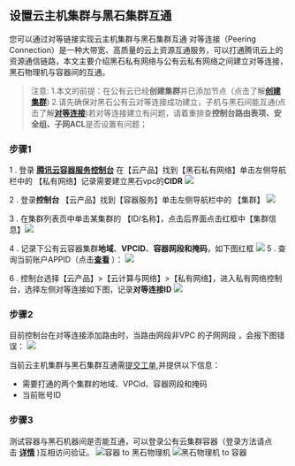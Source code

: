 ## 设置云主机集群与黑石集群互通
您可以通过对等链接实现云主机集群与黑石集群互通
对等连接（Peering Connection）是一种大带宽、高质量的云上资源互通服务，可以打通腾讯云上的资源通信链路，本文主要介绍黑石私有网络与公有云私有网络之间建立对等连接，黑石物理机与容器间的互通。

> 注意:
> 1.本文的前提：在公有云已经**创建集群**并已添加节点（点击了解[**创建集群**](https://cloud.tencent.com/document/product/457/11741))
> 2.请先确保对黑石公有云对等连接成功建立，子机与黑石间能互通(点击了解[**对等连接**](https://cloud.tencent.com/document/product/386/13701))若对等连接建立有问题，请着重排查**控制台路由表项、安全组、子网ACL**是否设置有问题；

### 步骤1
1 .  登录 [**腾讯云容器服务控制台**](https://console.cloud.tencent.com/tke2) 在【云产品】找到【黑石私有网络】单击左侧导航栏中的 【私有网络】记录需要建立黑石vpc的**CIDR**
![](https://upload-images.jianshu.io/upload_images/13878457-9d7ab72b55bab74e.png?imageMogr2/auto-orient/strip%7CimageView2/2/w/1240)

2 .  登录**控制台** 【云产品】找到【容器服务】单击左侧导航栏中的 【集群】 ![](http://upload-images.jianshu.io/upload_images/13878457-4e1931dad4a96656?imageMogr2/auto-orient/strip%7CimageView2/2/w/1240)

3 . 在集群列表页中单击某集群的 【ID/名称】，点击后界面点击红框中【集群信息】![](http://upload-images.jianshu.io/upload_images/13878457-aca55a8a1955cfcc?imageMogr2/auto-orient/strip%7CimageView2/2/w/1240)

4 . 记录下公有云容器集群**地域**、**VPCID**、**容器网段和掩码**，如下图红框
![](http://upload-images.jianshu.io/upload_images/13878457-524c4e70fbbceab1?imageMogr2/auto-orient/strip%7CimageView2/2/w/1240)
5 .  查询当前账户APPID（点击[**查看**](https://console.cloud.tencent.com/developer) ）：
![](http://upload-images.jianshu.io/upload_images/13878457-c9619636e10bbd0c?imageMogr2/auto-orient/strip%7CimageView2/2/w/1240)

6 . 控制台选择【云产品】>【云计算与网络】>【私有网络】，进入私有网络控制台，选择左侧对等连接如下图，记录**对等连接ID**
![](http://upload-images.jianshu.io/upload_images/13878457-93f15178e4fbda5e?imageMogr2/auto-orient/strip%7CimageView2/2/w/1240)

### 步骤2

目前控制台在对等连接添加路由时，当路由网段非VPC 的子网网段  ，会报下图错误：
![](http://upload-images.jianshu.io/upload_images/13878457-a60ffdece4e64dd4?imageMogr2/auto-orient/strip%7CimageView2/2/w/1240)


当前云主机集群与黑石集群互通需[提交工单](https://console.cloud.tencent.com/workorder),并提供以下信息：

- 需要打通的两个集群的地域、VPCid、容器网段和掩码
- 当前账号ID


### 步骤3
测试容器与黑石机器间是否能互通，可以登录公有云集群容器（登录方法请点击 [**详情**](https://cloud.tencent.com/document/product/457/9120) )互相访问验证。
![容器 to 黑石物理机](https://upload-images.jianshu.io/upload_images/13878457-24bb3d05a07c9a7b.png?imageMogr2/auto-orient/strip%7CimageView2/2/w/1240)
![黑石物理机 to 容器](https://upload-images.jianshu.io/upload_images/13878457-3c050d5c47b569ce.png?imageMogr2/auto-orient/strip%7CimageView2/2/w/1240)
